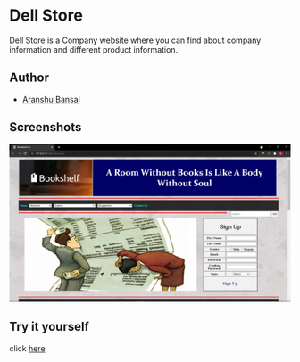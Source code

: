 # Dell Store

Dell Store is a Company website where you can find about company information and different product information.

## Author

- [Aranshu Bansal](https://github.com/Aranshu)

## Screenshots

![App Screenshot](https://github.com/BikramdeepSingh/BookShelf-Lib/blob/master/media/preview/preview_img.jpg?raw=true)

## Try it yourself

click [here](https://aranshu.github.io/HTML-Dell-Store/)
